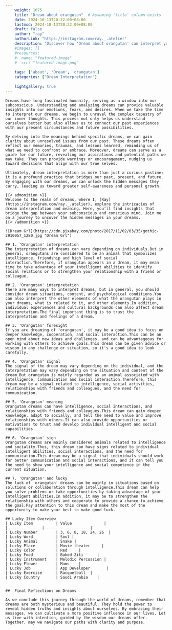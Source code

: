 ```yaml
---
    weight: 1075
    title: "Dream about orangutan"  # Assuming 'title' column exists
    date: 2024-10-13T20:22:00+08:00
    lastmod: 2024-10-13T20:22:00+08:00
    draft: false
    author: "ray"
    authorLink: "https://instagram.com/ray._.atelier"
    description: "Discover how 'Dream about orangutan' can interpret your future and uncover its significant meanings in your life."
    #images: []
    #resources:
    #- name: "featured-image"
    #  src: "featured-image.png"
    
    tags: ['about', 'Dream', 'orangutan']
    categories: ["Dream Interpretation"]
    
    lightgallery: true
---
```

    
    Dreams have long fascinated humanity, serving as a window into our subconscious. Understanding and analyzing dreams can provide valuable insights into our emotions, fears, and desires. When we take the time to interpret our dreams, we begin to unravel the complex tapestry of our inner thoughts. This process not only helps us understand ourselves better but also allows us to connect our past experiences with our present circumstances and future possibilities.
    
    By delving into the meanings behind specific dreams, we can gain clarity about unresolved issues from our past. These dreams often reflect our memories, traumas, and lessons learned, reminding us of what we need to confront or embrace. Moreover, dreams can serve as a guide for our future, revealing our aspirations and potential paths we may take. They can provide warnings or encouragement, nudging us toward decisions that align with our true selves.
    
    Ultimately, dream interpretation is more than just a curious pastime; it is a profound practice that bridges our past, present, and future. By engaging with our dreams, we can unlock the hidden messages they carry, leading us toward greater self-awareness and personal growth.
    
    {{< admonition >}}
    Welcome to the realm of dreams, where I, [Ray](https://instagram.com/ray._.atelier), explore the intricacies of dream interpretation and meaning. Here, you’ll find insights that bridge the gap between your subconscious and conscious mind. Join me on a journey to uncover the hidden messages in your dreams.
    {{< /admonition >}}
    
    ![Dream Grl](https://cdn.pixabay.com/photo/2017/11/02/03/35/gothic-2910057_1280.jpg "Dream Grl")
    
    ## 1. 'Orangutan' interpretation
    The interpretation of dreams can vary depending on individuals.But in general, orangutans are considered to be an animal that symbolizes intelligence, friendship and high level of social interaction.Therefore, if orangutan appears in a dream, it may mean time to take advantage of your intelligent abilities to identify social relations or to strengthen your relationship with a friend or colleague.
    
    ## 2. 'Orangutan' interpretation
    There are many ways to interpret dreams, but in general, you should consider dream situations, content, and psychological conditions.You can also interpret the other elements of what the orangutan plays in your dreams, what is related to it, and other elements.In addition, individual experiences and cultural backgrounds can also affect dream interpretation.The final important thing is to trust the interpretation and feelings of a dream.
    
    ## 3. 'Orangutan' foresight
    If you are dreaming of 'orangutan', it may be a good idea to focus on deeper knowledge, cooperation, and social interaction.This can be an open mind about new ideas and challenges, and can be advantageous for working with others to achieve goals.This dream can be given advice or wisdom in any challenge or situation, so it's a good idea to look carefully.
    
    ## 4. 'Orangutan' signal
    The signal of the dream may vary depending on the individual, and the interpretation may vary depending on the situation and content of the dream.But orangutan is mainly regarded as an animal associated with intelligence, communication and social interaction.Therefore, this dream may be a signal related to intelligence, social activities, relationships with friends and colleagues, and the need for communication.
    
    ## 5. 'Orangutan' meaning
    Orangutan dreams can have intelligence, social interactions, and relationships with friends and colleagues.This dream can gain deeper knowledge, adapt to socially, and tell the need to value and improve relationships with others.It can also provide opportunities or motivations to trust and develop individual intelligent and social capabilities.
    
    ## 6. 'Orangutan' sign
    Orangutan dreams are mainly considered animals related to intelligence and sociality.Thus, this dream can have signs related to individual intelligent abilities, social interactions, and the need for communication.This dream may be a signal that individuals should work for better communication and social interactions, and it can tell you the need to show your intelligence and social competence in the current situation.
    
    ## 7. 'Orangutan' and lucky
    The luck of 'orangutan' dreams can be mainly in situations based on solutions or collaboration through intelligence.This dream can help you solve problems or take opportunities by taking advantage of your intelligent abilities.In addition, it may be to strengthen the relationship with others and cooperate to provide a chance to achieve the goal.Pay attention to this dream and make the most of the opportunity to make your best to make good luck.
    
    ## Lucky Item Overview
    | Lucky Item          | Value              |
    |---------------|--------------------|
    | Lucky Number        | 3, 6, 8, 18, 24, 26  |
    | Lucky Word          | Soul |
    | Lucky Animal        | Snake |
    | Lucky Place         | Movie theater     |
    | Lucky Color         | Red     |
    | Lucky Food          | Baked Ziti      |
    | Lucky Instrument    | Melodic Percussion |
    | Lucky Flower        | Mums    |
    | Lucky Job           | App Developer       |
    | Lucky Exercise      | Racquetball  |
    | Lucky Country       | Saudi Arabia    |
    
    
    ##  Final Reflections on Dreams
    
    As we conclude this journey through the world of dreams, remember that dreams are both mysterious and beautiful. They hold the power to reveal hidden truths and insights about ourselves. By embracing their messages, we can cultivate a more positive influence in our lives. Let us live with intention, guided by the wisdom our dreams offer. Together, may we navigate our paths with clarity and purpose.
    